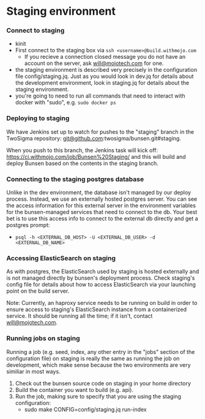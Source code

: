 # Staging environment


### Connect to staging

  * kinit
  * First connect to the staging box via `ssh <username>@build.withmojo.com`
    * If you recieve a connection closed message you do not have an account on the server, ask will@mojotech.com for one.
  * the staging environment is described very precisely in the configuration file
    config/staging.jq. Just as you would look in dev.jq for details about the
    development environment, look in staging.jq for details about the staging
    environment.
  * you're going to need to run all commands that need to interact with docker
    with "sudo", e.g. `sudo docker ps`

### Deploying to staging

We have Jenkins set up to watch for pushes to the "staging" branch in the
TwoSigma repository:  git@github.com:twosigma/bunsen.git#staging.

When you push to this branch, the Jenkins task will kick off:
https://ci.withmojo.com/job/Bunsen%20Staging/ and this will build and deploy Bunsen based
on the contents in the staging branch.


### Connecting to the staging postgres database

Unlike in the dev environment, the database isn't managed by our deploy
process.  Instead, we use an externally hosted postgres server.  You can see the
access information for this external server in the environment variables for the
bunsen-managed services that need to connect to the db.  Your best bet is to use
this access info to connect to the external db directly and get a postgres prompt:

* `psql -h <EXTERNAL_DB_HOST> -U <EXTERNAL_DB_USER> -d <EXTERNAL_DB_NAME>`

### Accessing ElasticSearch on staging

As with postgres, the ElasticSearch used by staging is hosted externally and is
not managed directly by bunsen's deployment process.  Check staging's config
file for details about how to access ElasticSearch via your launching point on
the build server.

Note: Currently, an haproxy service needs to be running on build in order to
ensure access to staging's ElasticSearch instance from a containerized service.
It should be running all the time; if it isn't, contact will@mojotech.com.

### Running jobs on staging

Running a job (e.g. seed, index, any other entry in the "jobs"
section of the configuration file) on staging is really the same as running the
job on development, which make sense because the two environments are very
similiar in most ways.

1. Check out the bunsen source code on staging in your home directory
2. Build the container you want to build (e.g. api).
3. Run the job, making sure to specify that you are using the staging
   configuration:
    * sudo make CONFIG=config/staging.jq run-index


